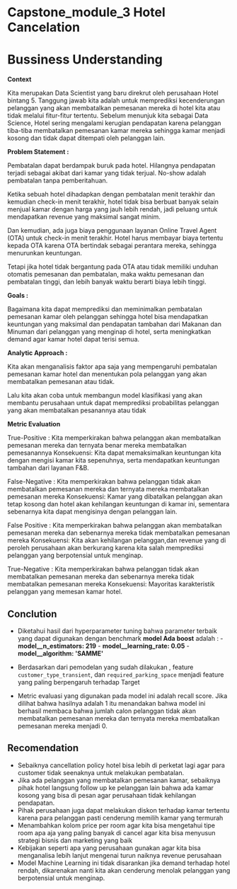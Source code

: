 # Capstone_module_3 Hotel Cancelation

# **Bussiness Understanding** 

**Context**

Kita merupakan Data Scientist yang baru direkrut oleh perusahaan Hotel bintang 5. Tanggung jawab kita adalah untuk memprediksi kecenderungan pelanggan yang akan membatalkan pemesanan mereka di hotel kita atau tidak melalui fitur-fitur tertentu. Sebelum menunjuk kita sebagai Data Science, Hotel sering mengalami kerugian pendapatan karena pelanggan tiba-tiba membatalkan pemesanan kamar mereka sehingga kamar menjadi kosong dan tidak dapat ditempati oleh pelanggan lain.

**Problem Statement :**

Pembatalan dapat berdampak buruk pada hotel. Hilangnya pendapatan terjadi sebagai akibat dari kamar yang tidak terjual. No-show adalah pembatalan tanpa pemberitahuan.

Ketika sebuah hotel dihadapkan dengan pembatalan menit terakhir dan kemudian check-in menit terakhir, hotel tidak bisa berbuat banyak selain menjual kamar dengan harga yang jauh lebih rendah, jadi peluang untuk mendapatkan revenue yang maksimal sangat minim.

Dan kemudian, ada juga biaya penggunaan layanan Online Travel Agent (OTA) untuk check-in menit terakhir. Hotel harus membayar biaya tertentu kepada OTA karena OTA bertindak sebagai perantara mereka, sehingga menurunkan keuntungan.

Tetapi jika hotel tidak bergantung pada OTA atau tidak memiliki unduhan otomatis pemesanan dan pembatalan, maka waktu pemesanan dan pembatalan tinggi, dan lebih banyak waktu berarti biaya lebih tinggi.

**Goals :**

Bagaimana kita dapat memprediksi dan meminimalkan pembatalan pemesanan kamar oleh pelanggan sehingga hotel bisa mendapatkan keuntungan yang maksimal dan pendapatan tambahan dari Makanan dan Minuman dari pelanggan yang menginap di hotel, serta meningkatkan demand agar kamar hotel dapat terisi semua.

**Analytic Approach :**

Kita akan menganalisis faktor apa saja yang mempengaruhi pembatalan pemesanan kamar hotel dan menentukan pola pelanggan yang akan membatalkan pemesanan atau tidak.

Lalu kita akan coba untuk membangun model klasifikasi yang akan membantu perusahaan untuk dapat memprediksi probabilitas pelanggan yang akan membatalkan pesanannya atau tidak

**Metric Evaluation**

True-Positive : Kita memperkirakan bahwa pelanggan akan membatalkan pemesanan mereka dan ternyata benar mereka membatalkan pemesanannya
Konsekuensi: Kita dapat memaksimalkan keuntungan kita dengan mengisi kamar kita sepenuhnya, serta mendapatkan keuntungan tambahan dari layanan F&B.

False-Negative : Kita memperkirakan bahwa pelanggan tidak akan membatalkan pemesanan mereka dan ternyata mereka membatalkan pemesanan mereka
Konsekuensi: Kamar yang dibatalkan pelanggan akan tetap kosong dan hotel akan kehilangan keuntungan di kamar ini, sementara sebenarnya kita dapat mengisinya dengan pelanggan lain.

False Positive : Kita memperkirakan bahwa pelanggan akan membatalkan pemesanan mereka dan sebenarnya mereka tidak membatalkan pemesanan mereka
Konsekuensi: Kita akan kehilangan pelanggan,dan revenue yang di peroleh perusahaan akan berkurang karena kita salah memprediksi pelanggan yang berpotensial untuk menginap.

True-Negative : Kita memperkirakan bahwa pelanggan tidak akan membatalkan pemesanan mereka dan sebenarnya mereka tidak membatalkan pemesanan mereka
Konsekuensi: Mayoritas karakteristik pelanggan yang memesan kamar hotel.


## **Conclution**
- Diketahui hasil dari hyperparameter tuning bahwa parameter terbaik yang dapat digunakan dengan benchmark **model Ada boost** adalah :
                - **model__n_estimators: 219**
                - **model__learning_rate: 0.05**
                - **model__algorithm: 'SAMME'**
                
- Berdasarkan dari pemodelan yang sudah dilakukan , feature `customer_type_transient`, dan `required_parking_space` menjadi feature yang paling berpengaruh terhadap Target
- Metric evaluasi yang digunakan pada model ini adalah recall score. Jika dilihat bahwa hasilnya adalah 1 itu menandakan bahwa model ini berhasil membaca bahwa jumlah calon pelanggan tidak akan membatalkan pemesanan mereka dan ternyata mereka membatalkan pemesanan mereka menjadi 0.

## **Recomendation**

- Sebaiknya cancellation policy hotel bisa lebih di perketat lagi agar para customer tidak seenaknya untuk melakukan pembatalan.
- Jika ada pelanggan yang membatalkan pemesanan kamar, sebaiknya pihak hotel langsung follow up ke pelanggan lain bahwa ada kamar kosong yang bisa di pesan agar perusahaan tidak kehilangan pendapatan.
- Pihak perusahaan juga dapat melakukan diskon terhadap kamar tertentu karena para pelanggan pasti cenderung memilih kamar yang termurah
- Menambahkan kolom price per room agar kita bisa mengetahui tipe room apa aja yang paling banyak di cancel agar kita bisa menyusun strategi bisnis dan marketing yang baik
- Kebijakan seperti apa yang perusahaan gunakan agar kita bisa menganalisa lebih lanjut mengenai turun naiknya revenue perusahaan
- Model Machine Learning ini tidak disarankan jika demand terhadap hotel rendah, dikarenakan nanti kita akan cenderung menolak pelanggan yang berpotensial untuk menginap.

